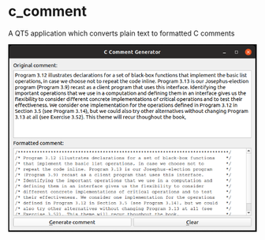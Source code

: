 # c_comment
A QT5 application which converts plain text to formatted C comments

<img src="https://github.com/JITcola/c_comment/blob/master/c_comment_demo.png?raw=true" alt="Sample output">
